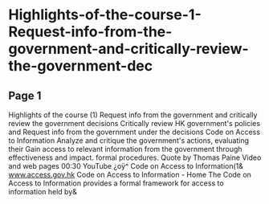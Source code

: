 # Highlights-of-the-course-1-Request-info-from-the-government-and-critically-review-the-government-dec

## Page 1

Highlights of the course (1) Request info from the
government and critically review the
government decisions
Critically review HK government's policies and Request info from the government under the
decisions Code on Access to Information
Analyze and critique the government's actions, evaluating their Gain access to relevant information from the government through
effectiveness and impact. formal procedures.
Quote by Thomas Paine Video and web pages
00:30
YouTube
¿oÿ^
[ ](2018)Code on Access to Information(1&
www.access.gov.hk
Code on Access to Information - Home
The Code on Access to Information provides a formal
framework for access to information held by&


